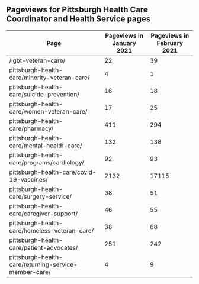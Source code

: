 ## Pageviews for Pittsburgh Health Care Coordinator and Health Service pages 

|	Page	|	Pageviews in January 2021	|	Pageviews in February 2021	|
|	----	|	----	|	----	|
|	/lgbt-veteran-care/	|	22	|	39	|
|	pittsburgh-health-care/minority-veteran-care/	|	4	|	1	|
|	pittsburgh-health-care/suicide-prevention/	|	16	|	18	|
|	pittsburgh-health-care/women-veteran-care/	|	17	|	25	|
|	pittsburgh-health-care/pharmacy/	|	411	|	294	|
|	pittsburgh-health-care/mental-health-care/	|	132	|	138	|
|	pittsburgh-health-care/programs/cardiology/	|	92	|	93	|
|	pittsburgh-health-care/covid-19-vaccines/	|	2132	|	17115	|
|	pittsburgh-health-care/surgery-service/	|	38	|	51	|
|	pittsburgh-health-care/caregiver-support/	|	46	|	55	|
|	pittsburgh-health-care/homeless-veteran-care/	|	38	|	68	|
|	pittsburgh-health-care/patient-advocates/	|	251	|	242	|
|	pittsburgh-health-care/returning-service-member-care/	|	4	|	9	|
